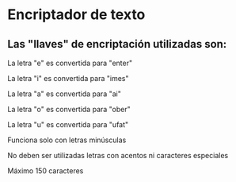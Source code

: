 <h1>Encriptador de texto</h1>
<h2>Las "llaves" de encriptación utilizadas son:</h2>

<p>La letra "e" es convertida para "enter"</p>
<p>La letra "i" es convertida para "imes"</p>
<p>La letra "a" es convertida para "ai"</p>
<p>La letra "o" es convertida para "ober"</p>
<p>La letra "u" es convertida para "ufat"</p>

<p>Funciona solo con letras minúsculas</p>
<p>No deben ser utilizadas letras con acentos ni caracteres especiales</p>
<p>Máximo 150 caracteres</p>
